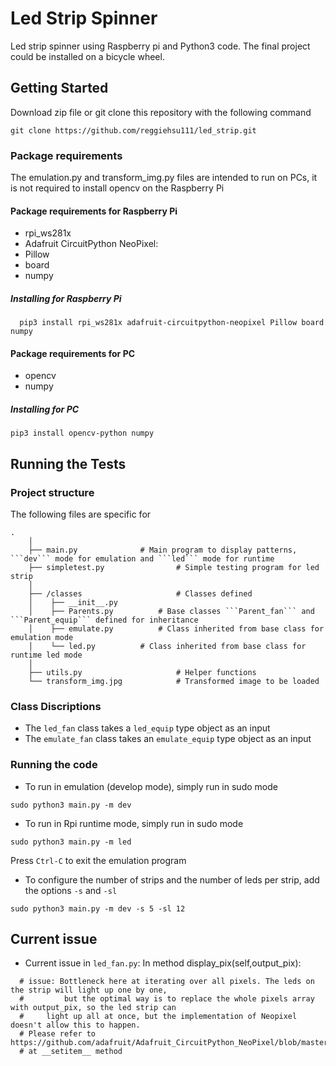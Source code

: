 # Led Strip Spinner
Led strip spinner using Raspberry pi and Python3 code. The final project could be installed on a bicycle wheel.

## Getting Started
Download zip file or git clone this repository with the following command
```
git clone https://github.com/reggiehsu111/led_strip.git
```

### Package requirements
The emulation.py and transform_img.py files are intended to run on PCs, it is not required to install opencv on the Raspberry Pi

#### Package requirements for Raspberry Pi
  - rpi_ws281x
  - Adafruit CircuitPython NeoPixel:
  - Pillow
  - board
  - numpy
  
##### Installing for Raspberry Pi
  ```
    pip3 install rpi_ws281x adafruit-circuitpython-neopixel Pillow board numpy
  ```
    
#### Package requirements for PC
  - opencv
  - numpy
  
##### Installing for PC
  ```
  pip3 install opencv-python numpy
  ```
  
## Running the Tests
### Project structure
The following files are specific for 
```
.
    │
    ├── main.py			     # Main program to display patterns, ```dev``` mode for emulation and ```led``` mode for runtime
    ├── simpletest.py                # Simple testing program for led strip
    │
    ├── /classes                     # Classes defined
    │	 ├── __init__.py	     
    │	 ├── Parents.py		     # Base classes ```Parent_fan``` and ```Parent_equip``` defined for inheritance
    │	 ├── emulate.py		     # Class inherited from base class for emulation mode
    │	 └── led.py		     # Class inherited from base class for runtime led mode
    │
    ├── utils.py                     # Helper functions
    └── transform_img.jpg            # Transformed image to be loaded
```

### Class Discriptions
  - The ```led_fan``` class takes a ```led_equip``` type object as an input
  - The ```emulate_fan``` class takes an ```emulate_equip``` type object as an input
  
### Running the code
  - To run in emulation (develop mode), simply run in sudo mode
  ```
  sudo python3 main.py -m dev
  ```
  
  - To run in Rpi runtime mode, simply run in sudo mode
  ```
  sudo python3 main.py -m led
  ```
  Press ```Ctrl-C``` to exit the emulation program
  
  
  - To configure the number of strips and the number of leds per strip, add the options ```-s``` and ```-sl```
  ```
  sudo python3 main.py -m dev -s 5 -sl 12
  ```
## Current issue
  - Current issue in ```led_fan.py```:
    In method display_pix(self,output_pix):
  ```
    # issue: Bottleneck here at iterating over all pixels. The leds on the strip will light up one by one, 
	#   	  but the optimal way is to replace the whole pixels array with output_pix, so the led strip can 
	# 	  light up all at once, but the implementation of Neopixel doesn't allow this to happen.
	# Please refer to https://github.com/adafruit/Adafruit_CircuitPython_NeoPixel/blob/master/neopixel.py
	# at __setitem__ method
  ```
